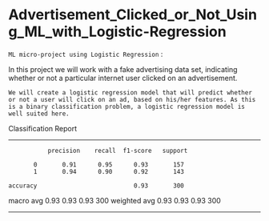 # Advertisement_Clicked_or_Not_Using_ML_with_Logistic-Regression

`ML micro-project using Logistic Regression` :

In this project we will work with a fake advertising data set, indicating whether or not a particular internet user clicked on an advertisement. 

`We will create a logistic regression model that will predict whether or not a user will click on an ad, based on his/her features. As this is a binary classification problem, a logistic regression model is well suited here.`

 Classification Report 
 *********************

               precision    recall  f1-score   support

           0       0.91      0.95      0.93       157
           1       0.94      0.90      0.92       143

    accuracy                           0.93       300
   macro avg       0.93      0.93      0.93       300
weighted avg       0.93      0.93      0.93       300

*******************************************************
